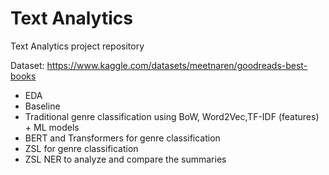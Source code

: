 # Text Analytics
 Text Analytics project repository
 
 Dataset: https://www.kaggle.com/datasets/meetnaren/goodreads-best-books
 
 * EDA
 * Baseline 
 * Traditional genre classification using BoW, Word2Vec,TF-IDF (features) + ML models 
 * BERT and Transformers for genre classification
 * ZSL for genre classification
 * ZSL NER to analyze and compare the summaries 
